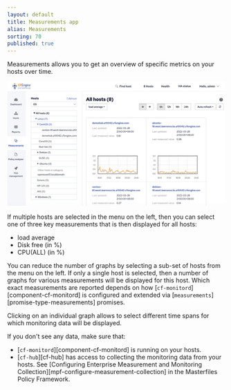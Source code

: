 ```yaml
---
layout: default
title: Measurements app
alias: Measurements
sorting: 70
published: true
---
```


Measurements allows you to get an overview of specific metrics on your hosts over time.

<img src="Mission-Portal-Monitoring-1.png" alt="Monitoring" width="650px">

If multiple hosts are selected in the menu on the left, then you can select one of three key measurements that is then displayed for all hosts:

* load average
* Disk free (in %)
* CPU(ALL) (in %)

You can reduce the number of graphs by selecting a sub-set of hosts from the menu on the left. If only a
single host is selected, then a number of graphs for various measurements will be displayed for this host. Which exact measurements are reported depends on how [`cf-monitord`][component-cf-monitord] is configured and extended via [`measurements`][promise-type-measurements] promises.

Clicking on an individual graph allows to select different time spans for which monitoring data will be displayed.

<!-- TODO - need screenshots, explanations of the zoom-in graphs, some explanation of the statistics etc -->

If you don't see any data, make sure that:

* [`cf-monitord`][component-cf-monitord] is running on your hosts.
* [`cf-hub`][cf-hub] has access to collecting the monitoring data from your hosts. See [Configuring Enterprise Measurement and Monitoring Collection][mpf-configure-measurement-collection] in the Masterfiles Policy Framework.
